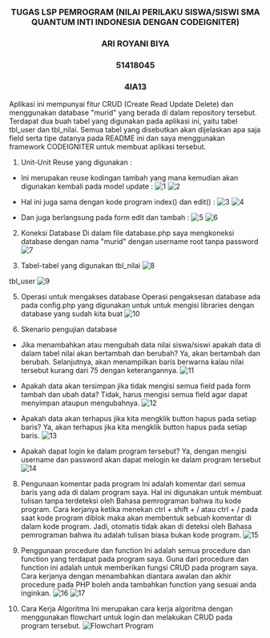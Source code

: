 <h3 style="text-align:center">TUGAS LSP PEMROGRAM (NILAI PERILAKU SISWA/SISWI SMA QUANTUM INTI INDONESIA DENGAN CODEIGNITER)</h3>
<h3 style="text-align:center">ARI ROYANI BIYA</h3>
<h3 style="text-align:center">51418045</h3>
<h3 style="text-align:center">4IA13</h3>

Aplikasi ini mempunyai fitur CRUD (Create Read Update Delete) dan menggunakan database "murid" yang berada di dalam repository tersebut. Terdapat dua buah tabel yang digunakan pada aplikasi ini, yaitu tabel tbl_user dan tbl_nilai. Semua tabel yang disebutkan akan dijelaskan apa saja field serta tipe datanya pada README ini dan saya menggunakan framework CODEIGNITER untuk membuat aplikasi tersebut. 

1. Unit-Unit Reuse yang digunakan :
-	Ini merupakan reuse kodingan tambah yang mana kemudian akan digunakan kembali pada model update :
![1](https://user-images.githubusercontent.com/108471020/177028624-e5a93da8-4377-4add-8d07-d216e3cdd1f7.png)
![2](https://user-images.githubusercontent.com/108471020/177028564-264c4a2b-7150-4031-b206-ac62d01a2926.png)

-	Hal ini juga sama dengan kode program index() dan edit() :
![3](https://user-images.githubusercontent.com/108471020/177028630-1fa526f7-e488-42a7-934d-8e4f0cac51ca.png)
![4](https://user-images.githubusercontent.com/108471020/177028629-d5e46798-10c2-4312-92c0-a6474539c7a0.png)

-	Dan juga berlangsung pada form edit dan tambah :
![5](https://user-images.githubusercontent.com/108471020/177028543-a5d3dfe2-4f09-453d-9a7f-c6510c9f0a70.png)
![6](https://user-images.githubusercontent.com/108471020/177028546-e249cab9-edf8-4044-8630-3ed9f8c9b3ab.png)

2. Koneksi Database
Di dalam file database.php saya mengkoneksi database dengan nama "murid" dengan username root tanpa password
![7](https://user-images.githubusercontent.com/108471020/177028539-622d294a-6b8d-46cb-a36a-959e68c02ffd.png)

3. Tabel-tabel yang digunakan
tbl_nilai
![8](https://user-images.githubusercontent.com/108471020/177028534-465c2ce9-ac14-4c22-83e6-e7677d71f36a.png)

tbl_user
![9](https://user-images.githubusercontent.com/108471020/177028533-53b12131-0584-4e01-bb39-67c4c3449bcd.png)

5. Operasi untuk mengakses database
Operasi pengaksesan database ada pada config.php yang digunakan untuk untuk mengisi libraries dengan database yang sudah kita buat
![10](https://user-images.githubusercontent.com/108471020/177028531-ab88ce35-6f09-43e6-bc0f-c3fb7455d79e.png)

7. Skenario pengujian database
- Jika menambahkan atau mengubah data nilai siswa/siswi apakah data di dalam tabel nilai akan bertambah dan berubah? Ya, akan bertambah dan berubah. Selanjutnya, akan menampilkan baris berwarna kalau nilai tersebut kurang dari 75 dengan keterangannya.
![11](https://user-images.githubusercontent.com/108471020/177028527-57a91ad5-ffe9-4bdc-bc9a-530932bab4cd.png)

- Apakah data akan tersimpan jika tidak mengisi semua field pada form tambah dan ubah data? Tidak, harus mengisi semua field agar dapat menyimpan ataupun mengubahnya.
![12](https://user-images.githubusercontent.com/108471020/177028512-44b9d26b-2da8-4eef-ad8d-5645d81b0070.png)

- Apakah data akan terhapus jika kita mengklik button hapus pada setiap baris? Ya, akan terhapus jika kita mengklik button hapus pada setiap baris.
![13](https://user-images.githubusercontent.com/108471020/177028503-69e7ae64-1cb2-4aca-b813-73b815f2263b.png)

-	Apakah dapat login ke dalam program tersebut? Ya, dengan mengisi username dan password akan dapat melogin ke dalam program tersebut
![14](https://user-images.githubusercontent.com/108471020/177028501-48be6165-24ff-46e0-9a44-60058dfb5cca.png)


8. Pengunaan komentar pada program
Ini adalah komentar dari semua baris yang ada di dalam program saya. Hal ini digunakan untuk membuat tulisan tanpa terdeteksi oleh Bahasa pemrograman bahwa itu kode program. Cara kerjanya ketika menekan ctrl + shift + / atau ctrl + / pada saat kode program diblok maka akan membentuk sebuah komentar di dalam kode program. Jadi, otomatis tidak akan di deteksi oleh Bahasa pemrograman bahwa itu adalah tulisan biasa bukan kode program.
![15](https://user-images.githubusercontent.com/108471020/177028498-6e9d7f90-9b97-4de8-b26a-b08fd29fdb73.png)


9. Penggunaan procedure dan function
Ini adalah semua procedure dan function yang terdapat pada program saya. Guna dari procedure dan function ini adalah untuk memberikan fungsi CRUD pada program saya. Cara kerjanya dengan menambahkan <?php defined('BASEPATH') OR exit('No direct script access allowed'); /?> diantara awalan dan akhir procedure pada PHP boleh anda tambahkan function yang sesuai anda inginkan.
![16](https://user-images.githubusercontent.com/108471020/177028488-2a734d23-e70e-4c8b-aba9-6f2b8656ff15.png)
![17](https://user-images.githubusercontent.com/108471020/177028489-9a8feed9-5d80-4db4-9864-896e44871f0b.png)

10. Cara Kerja Algoritma
Ini merupakan cara kerja algoritma dengan menggunakan flowchart untuk login dan melakukan CRUD pada program tersebut.
![Flowchart Program](https://user-images.githubusercontent.com/108471020/177028456-e9224454-8f7f-425c-bf7e-25b5418fa79c.jpg)
